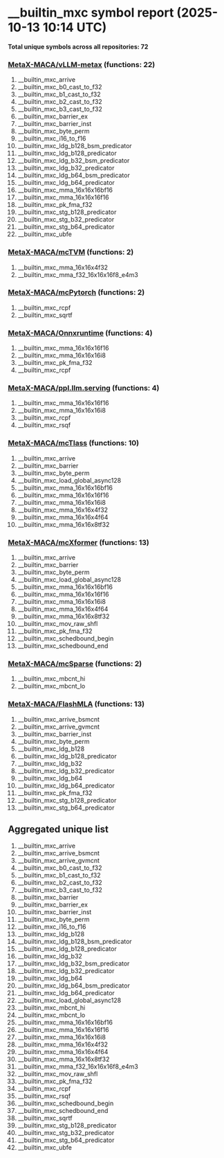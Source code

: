 # __builtin_mxc symbol report (2025-10-13 10:14 UTC)

**Total unique symbols across all repositories: 72**

### [MetaX-MACA/vLLM-metax](https://github.com/MetaX-MACA/vLLM-metax) (functions: 22)

 1. __builtin_mxc_arrive
 2. __builtin_mxc_b0_cast_to_f32
 3. __builtin_mxc_b1_cast_to_f32
 4. __builtin_mxc_b2_cast_to_f32
 5. __builtin_mxc_b3_cast_to_f32
 6. __builtin_mxc_barrier_ex
 7. __builtin_mxc_barrier_inst
 8. __builtin_mxc_byte_perm
 9. __builtin_mxc_i16_to_f16
10. __builtin_mxc_ldg_b128_bsm_predicator
11. __builtin_mxc_ldg_b128_predicator
12. __builtin_mxc_ldg_b32_bsm_predicator
13. __builtin_mxc_ldg_b32_predicator
14. __builtin_mxc_ldg_b64_bsm_predicator
15. __builtin_mxc_ldg_b64_predicator
16. __builtin_mxc_mma_16x16x16bf16
17. __builtin_mxc_mma_16x16x16f16
18. __builtin_mxc_pk_fma_f32
19. __builtin_mxc_stg_b128_predicator
20. __builtin_mxc_stg_b32_predicator
21. __builtin_mxc_stg_b64_predicator
22. __builtin_mxc_ubfe

### [MetaX-MACA/mcTVM](https://github.com/MetaX-MACA/mcTVM) (functions: 2)

 1. __builtin_mxc_mma_16x16x4f32
 2. __builtin_mxc_mma_f32_16x16x16f8_e4m3

### [MetaX-MACA/mcPytorch](https://github.com/MetaX-MACA/mcPytorch) (functions: 2)

 1. __builtin_mxc_rcpf
 2. __builtin_mxc_sqrtf

### [MetaX-MACA/Onnxruntime](https://github.com/MetaX-MACA/Onnxruntime) (functions: 4)

 1. __builtin_mxc_mma_16x16x16f16
 2. __builtin_mxc_mma_16x16x16i8
 3. __builtin_mxc_pk_fma_f32
 4. __builtin_mxc_rcpf

### [MetaX-MACA/ppl.llm.serving](https://github.com/MetaX-MACA/ppl.llm.serving) (functions: 4)

 1. __builtin_mxc_mma_16x16x16f16
 2. __builtin_mxc_mma_16x16x16i8
 3. __builtin_mxc_rcpf
 4. __builtin_mxc_rsqf

### [MetaX-MACA/mcTlass](https://github.com/MetaX-MACA/mcTlass) (functions: 10)

 1. __builtin_mxc_arrive
 2. __builtin_mxc_barrier
 3. __builtin_mxc_byte_perm
 4. __builtin_mxc_load_global_async128
 5. __builtin_mxc_mma_16x16x16bf16
 6. __builtin_mxc_mma_16x16x16f16
 7. __builtin_mxc_mma_16x16x16i8
 8. __builtin_mxc_mma_16x16x4f32
 9. __builtin_mxc_mma_16x16x4f64
10. __builtin_mxc_mma_16x16x8tf32

### [MetaX-MACA/mcXformer](https://github.com/MetaX-MACA/mcXformer) (functions: 13)

 1. __builtin_mxc_arrive
 2. __builtin_mxc_barrier
 3. __builtin_mxc_byte_perm
 4. __builtin_mxc_load_global_async128
 5. __builtin_mxc_mma_16x16x16bf16
 6. __builtin_mxc_mma_16x16x16f16
 7. __builtin_mxc_mma_16x16x16i8
 8. __builtin_mxc_mma_16x16x4f64
 9. __builtin_mxc_mma_16x16x8tf32
10. __builtin_mxc_mov_raw_shfl
11. __builtin_mxc_pk_fma_f32
12. __builtin_mxc_schedbound_begin
13. __builtin_mxc_schedbound_end

### [MetaX-MACA/mcSparse](https://github.com/MetaX-MACA/mcSparse) (functions: 2)

 1. __builtin_mxc_mbcnt_hi
 2. __builtin_mxc_mbcnt_lo

### [MetaX-MACA/FlashMLA](https://github.com/MetaX-MACA/FlashMLA) (functions: 13)

 1. __builtin_mxc_arrive_bsmcnt
 2. __builtin_mxc_arrive_gvmcnt
 3. __builtin_mxc_barrier_inst
 4. __builtin_mxc_byte_perm
 5. __builtin_mxc_ldg_b128
 6. __builtin_mxc_ldg_b128_predicator
 7. __builtin_mxc_ldg_b32
 8. __builtin_mxc_ldg_b32_predicator
 9. __builtin_mxc_ldg_b64
10. __builtin_mxc_ldg_b64_predicator
11. __builtin_mxc_pk_fma_f32
12. __builtin_mxc_stg_b128_predicator
13. __builtin_mxc_stg_b64_predicator


## Aggregated unique list

 1. __builtin_mxc_arrive
 2. __builtin_mxc_arrive_bsmcnt
 3. __builtin_mxc_arrive_gvmcnt
 4. __builtin_mxc_b0_cast_to_f32
 5. __builtin_mxc_b1_cast_to_f32
 6. __builtin_mxc_b2_cast_to_f32
 7. __builtin_mxc_b3_cast_to_f32
 8. __builtin_mxc_barrier
 9. __builtin_mxc_barrier_ex
10. __builtin_mxc_barrier_inst
11. __builtin_mxc_byte_perm
12. __builtin_mxc_i16_to_f16
13. __builtin_mxc_ldg_b128
14. __builtin_mxc_ldg_b128_bsm_predicator
15. __builtin_mxc_ldg_b128_predicator
16. __builtin_mxc_ldg_b32
17. __builtin_mxc_ldg_b32_bsm_predicator
18. __builtin_mxc_ldg_b32_predicator
19. __builtin_mxc_ldg_b64
20. __builtin_mxc_ldg_b64_bsm_predicator
21. __builtin_mxc_ldg_b64_predicator
22. __builtin_mxc_load_global_async128
23. __builtin_mxc_mbcnt_hi
24. __builtin_mxc_mbcnt_lo
25. __builtin_mxc_mma_16x16x16bf16
26. __builtin_mxc_mma_16x16x16f16
27. __builtin_mxc_mma_16x16x16i8
28. __builtin_mxc_mma_16x16x4f32
29. __builtin_mxc_mma_16x16x4f64
30. __builtin_mxc_mma_16x16x8tf32
31. __builtin_mxc_mma_f32_16x16x16f8_e4m3
32. __builtin_mxc_mov_raw_shfl
33. __builtin_mxc_pk_fma_f32
34. __builtin_mxc_rcpf
35. __builtin_mxc_rsqf
36. __builtin_mxc_schedbound_begin
37. __builtin_mxc_schedbound_end
38. __builtin_mxc_sqrtf
39. __builtin_mxc_stg_b128_predicator
40. __builtin_mxc_stg_b32_predicator
41. __builtin_mxc_stg_b64_predicator
42. __builtin_mxc_ubfe
